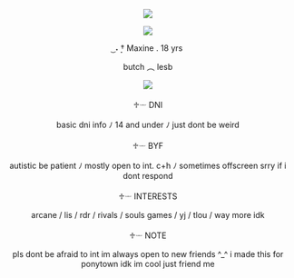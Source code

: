 <p align="center">
  <img src="https://github.com/avemujica/avemujica/assets/145779116/adb1b6a2-525a-41e6-ab39-bae7108d157b">
</p>
<p align="center">
  <img src="https://github.com/avemujica/avemujica/assets/145779116/3097fae1-b713-4057-b113-fa7bb57eda82">
</p>
<p align="center">
 ͜ ˖ ̣̣̣† Maxine . 18 yrs
</p>
<p align="center">
butch ︵ lesb
</p>
<p align="center">
  <img src="https://github.com/avemujica/avemujica/assets/145779116/cc358e62-7d61-487c-99ed-ab1b3add4833">
</p>
<p align="center">
♱𓌔 DNI
</p>
<p align="center">
basic dni info ﾉ 14 and under ﾉ just dont be weird
</p>
<p align="center">
♱𓌔 BYF
</p>
<p align="center">
autistic be patient ﾉ mostly open to int. c+h ﾉ sometimes offscreen srry if i dont respond
</p>
<p align="center">
♱𓌔 INTERESTS
</p>
<p align="center">
arcane / lis / rdr / rivals / souls games / yj / tlou / way more idk
</p>
<p align="center">
♱𓌔 NOTE
</p>
<p align="center">
pls dont be afraid to int im always open to new friends ^_^ i made this for ponytown idk im cool just friend me
</p>

